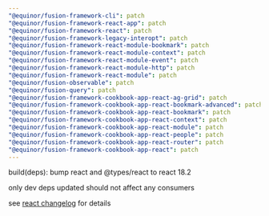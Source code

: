```yaml
---
"@equinor/fusion-framework-cli": patch
"@equinor/fusion-framework-react-app": patch
"@equinor/fusion-framework-react": patch
"@equinor/fusion-framework-legacy-interopt": patch
"@equinor/fusion-framework-react-module-bookmark": patch
"@equinor/fusion-framework-react-module-context": patch
"@equinor/fusion-framework-react-module-event": patch
"@equinor/fusion-framework-react-module-http": patch
"@equinor/fusion-framework-react-module": patch
"@equinor/fusion-observable": patch
"@equinor/fusion-query": patch
"@equinor/fusion-framework-cookbook-app-react-ag-grid": patch
"@equinor/fusion-framework-cookbook-app-react-bookmark-advanced": patch
"@equinor/fusion-framework-cookbook-app-react-bookmark": patch
"@equinor/fusion-framework-cookbook-app-react-context": patch
"@equinor/fusion-framework-cookbook-app-react-module": patch
"@equinor/fusion-framework-cookbook-app-react-people": patch
"@equinor/fusion-framework-cookbook-app-react-router": patch
"@equinor/fusion-framework-cookbook-app-react": patch
---
```


build(deps): bump react and @types/react to react 18.2

only dev deps updated should not affect any consumers

see [react changelog](https://github.com/facebook/react/releases) for details
